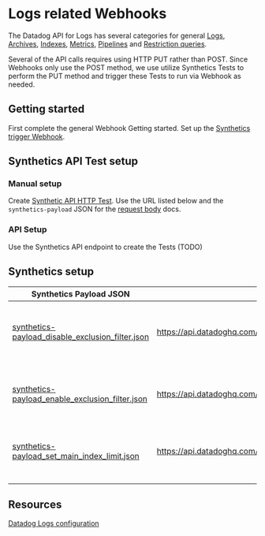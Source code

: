 # Logs related Webhooks
The Datadog API for Logs has several categories for general [Logs](https://docs.datadoghq.com/api/latest/logs/), [Archives](https://docs.datadoghq.com/api/latest/logs-archives/), [Indexes](https://docs.datadoghq.com/api/latest/logs-indexes/), [Metrics](https://docs.datadoghq.com/api/latest/logs-metrics/), [Pipelines](https://docs.datadoghq.com/api/latest/logs-pipelines/) and [Restriction queries](https://docs.datadoghq.com/api/latest/logs-restriction-queries/).

Several of the API calls requires using HTTP PUT rather than POST. Since Webhooks only use the POST method, we use utilize Synthetics Tests to perform the PUT method and trigger these Tests to run via Webhook as needed.

## Getting started
First complete the general Webhook Getting started.
Set up the [Synthetics trigger Webhook](webhooks/Synthetics).

## Synthetics API Test setup

### Manual setup
Create [Synthetic API HTTP Test](https://docs.datadoghq.com/synthetics/api_tests/http_tests). Use the URL listed below and the `synthetics-payload` JSON for the [request body](https://docs.datadoghq.com/synthetics/api_tests/http_tests/?tab=requestbody) docs.

### API Setup
Use the Synthetics API endpoint to create the Tests (TODO)

## Synthetics setup
| Synthetics Payload JSON                          | URL                                                               | Description                                                       |
|--------------------------------------------------|-------------------------------------------------------------------|-------------------------------------------------------------------|
| [synthetics-payload_disable_exclusion_filter.json](/webhooks/Logs/synthetics-payload_disable_exclusion_filter.json) | https://api.datadoghq.com/api/v1/logs/config/indexes/{index_name} | Disable an exclusion filter for Debug logs on a given index_name  |
| [synthetics-payload_enable_exclusion_filter.json](/webhooks/Logs/synthetics-payload_enable_exclusion_filter.json)  | https://api.datadoghq.com/api/v1/logs/config/indexes/{index_name} | Enable an exclusion filter for Debug logs on a given index_name   |
| [synthetics-payload_set_main_index_limit.json](/webhooks/Logs/synthetics-payload_set_main_index_limit.json)     | https://api.datadoghq.com/api/v1/logs/config/indexes/main         | Set a [daily quota](https://docs.datadoghq.com/logs/log_configuration/indexes#set-daily-quota) on the default "main" index                     |
|                                                  |                                                                   |                                                                   |
|                                                  |                                                                   |                                                                   |

## Resources
[Datadog Logs configuration](https://docs.datadoghq.com/logs/log_configuration/)
